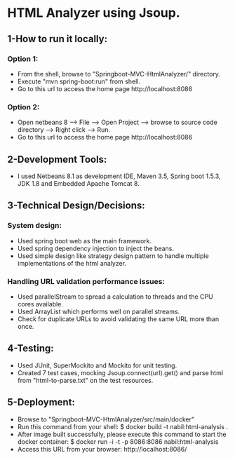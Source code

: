 
<h1>HTML Analyzer using Jsoup.</h1>

<h2>1-How to run it locally:</h2>
    <h3>Option 1:</h3>
	<ul>
		<li>From the shell, browse to "Springboot-MVC-HtmlAnalyzer/" directory.</li>
		<li>Execute "mvn spring-boot:run" from shell.</li>
		<li>Go to this url to access the home page http://localhost:8086</li>
	</ul>    
    <h3>Option 2:</h3>
	<ul>
		<li>Open netbeans 8 --> File --> Open Project --> browse to source code directory --> Right click --> Run.</li>
		<li>Go to this url to access the home page http://localhost:8086</li>
	</ul>

<h2>2-Development Tools:</h2>
	<ul>
		<li>I used Netbeans 8.1 as development IDE, Maven 3.5, Spring boot 1.5.3, JDK 1.8 and Embedded Apache Tomcat 8.</li>
	</ul>

<h2>3-Technical Design/Decisions:</h2>
    <h3>System design:</h3>
        <ul>
            <li>Used spring boot web as the main framework.</li>
            <li>Used spring dependency injection to inject the beans.</li>
            <li>Used simple design like strategy design pattern to handle multiple implementations of the html analyzer.</li>
        </ul>
    <h3>Handling URL validation performance issues:</h3>
	<ul>
		<li>Used parallelStream to spread a calculation to threads and the CPU cores available.</li>
		<li>Used ArrayList which performs well on parallel streams.</li>
		<li>Check for duplicate URLs to avoid validating the same URL more than once.</li>
	</ul>    

<h2>4-Testing:</h2>
	<ul>
		<li>Used JUnit, SuperMockito and Mockito for unit testing.</li>
		<li>Created 7 test cases, mocking Jsoup.connect(url).get() and parse html from "html-to-parse.txt" on the test resources.</li>
	</ul>

<h2>5-Deployment:</h2>
	<ul>
		<li>Browse to "Springboot-MVC-HtmlAnalyzer/src/main/docker"</li>
		<li>Run this command from your shell: $ docker build  -t nabil:html-analysis .</li>
		<li>After image built successfully, please execute this command to start the docker container: $ docker run -i -t -p 8086:8086  nabil:html-analysis</li>
		<li>Access this URL from your browser: http://localhost:8086/</li>
	</ul>
        
